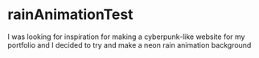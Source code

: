 # rainAnimationTest
I was looking for inspiration for making a cyberpunk-like website for my portfolio and I decided to try and make a neon rain animation background  
